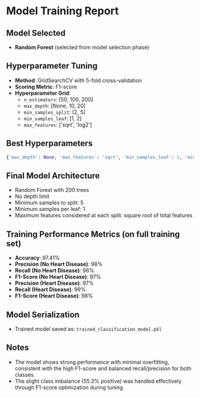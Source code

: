 # Model Training Report

## Model Selected
- **Random Forest** (selected from model selection phase)

## Hyperparameter Tuning
- **Method**: GridSearchCV with 5-fold cross-validation
- **Scoring Metric**: F1-score
- **Hyperparameter Grid**:
  - `n_estimators`: [50, 100, 200]
  - `max_depth`: [None, 10, 20]
  - `min_samples_split`: [2, 5]
  - `min_samples_leaf`: [1, 2]
  - `max_features`: ['sqrt', 'log2']

## Best Hyperparameters
```python
{'max_depth': None, 'max_features': 'sqrt', 'min_samples_leaf': 1, 'min_samples_split': 5, 'n_estimators': 200}
```

## Final Model Architecture
- Random Forest with 200 trees
- No depth limit
- Minimum samples to split: 5
- Minimum samples per leaf: 1
- Maximum features considered at each split: square root of total features

## Training Performance Metrics (on full training set)
- **Accuracy**: 97.41%
- **Precision (No Heart Disease)**: 98%
- **Recall (No Heart Disease)**: 96%
- **F1-Score (No Heart Disease)**: 97%
- **Precision (Heart Disease)**: 97%
- **Recall (Heart Disease)**: 99%
- **F1-Score (Heart Disease)**: 98%

## Model Serialization
- Trained model saved as: `trained_classification_model.pkl`

## Notes
- The model shows strong performance with minimal overfitting, consistent with the high F1-score and balanced recall/precision for both classes.
- The slight class imbalance (55.3% positive) was handled effectively through F1-score optimization during tuning.